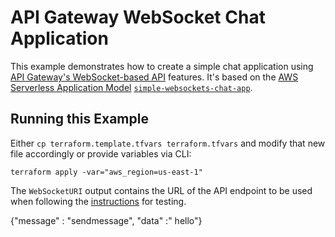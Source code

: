 # API Gateway WebSocket Chat Application

This example demonstrates how to create a simple chat application using [API Gateway's WebSocket-based API](https://docs.aws.amazon.com/apigateway/latest/developerguide/apigateway-websocket-api.html) features.
It's based on the [AWS Serverless Application Model](https://docs.aws.amazon.com/serverless-application-model/latest/developerguide/what-is-sam.html) [`simple-websockets-chat-app`](https://github.com/aws-samples/simple-websockets-chat-app).

## Running this Example

Either `cp terraform.template.tfvars terraform.tfvars` and modify that new file accordingly or provide variables via CLI:

```
terraform apply -var="aws_region=us-east-1"
```

The `WebSocketURI` output contains the URL of the API endpoint to be used when following the [instructions](https://github.com/aws-samples/simple-websockets-chat-app#testing-the-chat-api) for testing.

{"message" : "sendmessage", "data" :" hello"}